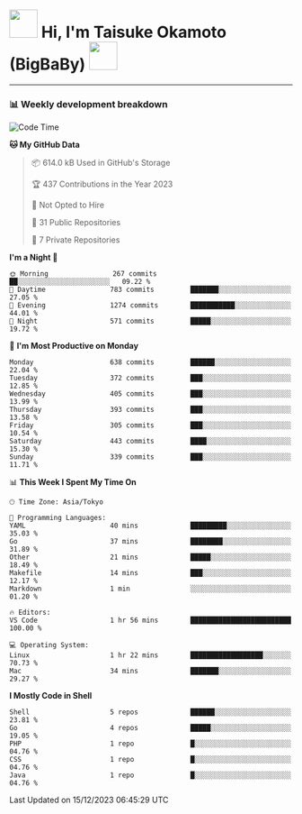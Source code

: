 <!-- Title -->
<h1>
    <img src="https://media.tenor.com/TlyRveJkgo4AAAAi/cloud-cloud-strife.gif" width="50"/> 
    Hi, I'm Taisuke Okamoto (BigBaBy) 
    <img src="https://media.tenor.com/TlyRveJkgo4AAAAi/cloud-cloud-strife.gif" width="50"/>
</h1>

---

<h3> 📊 Weekly development breakdown </h3>
<!-- waka-readme-stats -->

<!--START_SECTION:waka-->
![Code Time](http://img.shields.io/badge/Code%20Time-1%2C665%20hrs%2049%20mins-blue)

**🐱 My GitHub Data** 

> 📦 614.0 kB Used in GitHub's Storage 
 > 
> 🏆 437 Contributions in the Year 2023
 > 
> 🚫 Not Opted to Hire
 > 
> 📜 31 Public Repositories 
 > 
> 🔑 7 Private Repositories 
 > 
**I'm a Night 🦉** 

```text
🌞 Morning                267 commits         ██░░░░░░░░░░░░░░░░░░░░░░░   09.22 % 
🌆 Daytime                783 commits         ███████░░░░░░░░░░░░░░░░░░   27.05 % 
🌃 Evening                1274 commits        ███████████░░░░░░░░░░░░░░   44.01 % 
🌙 Night                  571 commits         █████░░░░░░░░░░░░░░░░░░░░   19.72 % 
```
📅 **I'm Most Productive on Monday** 

```text
Monday                   638 commits         ██████░░░░░░░░░░░░░░░░░░░   22.04 % 
Tuesday                  372 commits         ███░░░░░░░░░░░░░░░░░░░░░░   12.85 % 
Wednesday                405 commits         ███░░░░░░░░░░░░░░░░░░░░░░   13.99 % 
Thursday                 393 commits         ███░░░░░░░░░░░░░░░░░░░░░░   13.58 % 
Friday                   305 commits         ███░░░░░░░░░░░░░░░░░░░░░░   10.54 % 
Saturday                 443 commits         ████░░░░░░░░░░░░░░░░░░░░░   15.30 % 
Sunday                   339 commits         ███░░░░░░░░░░░░░░░░░░░░░░   11.71 % 
```


📊 **This Week I Spent My Time On** 

```text
🕑︎ Time Zone: Asia/Tokyo

💬 Programming Languages: 
YAML                     40 mins             █████████░░░░░░░░░░░░░░░░   35.03 % 
Go                       37 mins             ████████░░░░░░░░░░░░░░░░░   31.89 % 
Other                    21 mins             █████░░░░░░░░░░░░░░░░░░░░   18.49 % 
Makefile                 14 mins             ███░░░░░░░░░░░░░░░░░░░░░░   12.17 % 
Markdown                 1 min               ░░░░░░░░░░░░░░░░░░░░░░░░░   01.20 % 

🔥 Editors: 
VS Code                  1 hr 56 mins        █████████████████████████   100.00 % 

💻 Operating System: 
Linux                    1 hr 22 mins        ██████████████████░░░░░░░   70.73 % 
Mac                      34 mins             ███████░░░░░░░░░░░░░░░░░░   29.27 % 
```

**I Mostly Code in Shell** 

```text
Shell                    5 repos             ██████░░░░░░░░░░░░░░░░░░░   23.81 % 
Go                       4 repos             █████░░░░░░░░░░░░░░░░░░░░   19.05 % 
PHP                      1 repo              █░░░░░░░░░░░░░░░░░░░░░░░░   04.76 % 
CSS                      1 repo              █░░░░░░░░░░░░░░░░░░░░░░░░   04.76 % 
Java                     1 repo              █░░░░░░░░░░░░░░░░░░░░░░░░   04.76 % 
```




 Last Updated on 15/12/2023 06:45:29 UTC
<!--END_SECTION:waka-->
